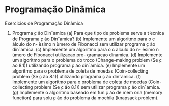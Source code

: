 # Programação Dinâmica
Exercicios de Programação Dinâmica
1. Programa ̧c ̃ao Dinˆamica
(a) Para que tipo de problema serve a t ́ecnica de Programa ̧c ̃ao Dinˆamica?
(b) Implemente um algoritmo para o c ́alculo do n- ́esimo n ́umero de Fibonacci sem utilizar
programa ̧c ̃ao dinˆamica.
(c) Implemente um algoritmo para o c ́alculo do n- ́esimo n ́umero de Fibonacci utilizacao pro-
gramacao dinamica.
(d) Implemente um algoritmo para o problema do troco (Change-making problem (Se ̧c ̃ao 8.1))
utilizando programa ̧c ̃ao dinˆamica.
(e) Implemente um algoritmo para o problema de coleta de moedas (Coin-collecting problem
(Se ̧c ̃ao 8.1)) utilizando programa ̧c ̃ao dinˆamica.
(f) Implemente um algoritmo para o problema de coleta de moedas (Coin-collecting problem
(Se ̧c ̃ao 8.1)) sem utilizar programa ̧c ̃ao dinˆamica.
(g) Implemente o algoritmo baseado em fun ̧c ̃ao de mem ́oria (memory function) para solu ̧c ̃ao
do problema da mochila (knapsack problem).

